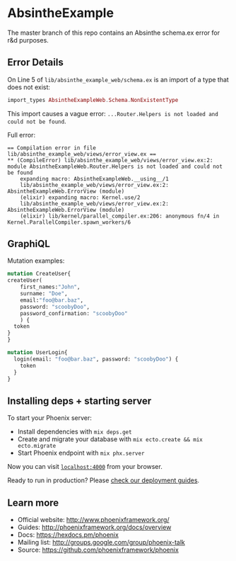 # AbsintheExample

The master branch of this repo contains an Absinthe schema.ex error for r&d purposes.

## Error Details

On Line 5 of `lib/absinthe_example_web/schema.ex` is an import of a type that does not exist:

```elixir
import_types AbsintheExampleWeb.Schema.NonExistentType
```

This import causes a vague error: `...Router.Helpers is not loaded and could not be found`.

Full error:

```shell
== Compilation error in file lib/absinthe_example_web/views/error_view.ex ==
** (CompileError) lib/absinthe_example_web/views/error_view.ex:2: module AbsintheExampleWeb.Router.Helpers is not loaded and could not be found
    expanding macro: AbsintheExampleWeb.__using__/1
    lib/absinthe_example_web/views/error_view.ex:2: AbsintheExampleWeb.ErrorView (module)
    (elixir) expanding macro: Kernel.use/2
    lib/absinthe_example_web/views/error_view.ex:2: AbsintheExampleWeb.ErrorView (module)
    (elixir) lib/kernel/parallel_compiler.ex:206: anonymous fn/4 in Kernel.ParallelCompiler.spawn_workers/6
```

## GraphiQL

Mutation examples:

```graphql
mutation CreateUser{
createUser(
    first_names:"John",
    surname: "Doe",
    email:"foo@bar.baz",
    password: "scoobyDoo",
    password_confirmation: "scoobyDoo"
 	) {
  token
}
}

mutation UserLogin{
  login(email: "foo@bar.baz", password: "scoobyDoo") {
    token
  }
}
```

## Installing deps + starting server

To start your Phoenix server:

  * Install dependencies with `mix deps.get`
  * Create and migrate your database with `mix ecto.create && mix ecto.migrate`
  * Start Phoenix endpoint with `mix phx.server`

Now you can visit [`localhost:4000`](http://localhost:4000) from your browser.

Ready to run in production? Please [check our deployment guides](http://www.phoenixframework.org/docs/deployment).

## Learn more

  * Official website: http://www.phoenixframework.org/
  * Guides: http://phoenixframework.org/docs/overview
  * Docs: https://hexdocs.pm/phoenix
  * Mailing list: http://groups.google.com/group/phoenix-talk
  * Source: https://github.com/phoenixframework/phoenix
